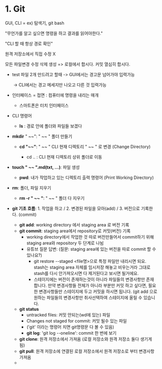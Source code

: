 # 1. Git

GUI, CLI = ex) 탐색기, git bash

"무언가를 알고 싶으면 명령을 하고 결과를 읽어야한다."

"CLI 할 때 항상 경로 확인"

원격 저장소에서 직접 수정 X

모든 파일변경 수정 삭제 생성 => 로컬에서 합시다.  커밋 열심히 합시다.

* test 파일 2개 만드려고 할때 -> GUI에서는 경고문 넘어가야 입력가능

  ​												 -> CLI에서는 경고 메세지만 나오고 다른 것 입력가능

* 인터페이스 = 접면 : 컴퓨터에 명령을 내리는 매개

  * 스마트폰은 터치 인터페이스

* CLI 명령어

  * **ls** : 경로 안에 폴더와 파일들 보겠다
* **mkdir** " ~~":  " ~~ " 폴더 만들기
  * **cd "~~"**: " ~~ " CLI 현재 디렉토리 " ~~ " 로 변경 (Change Directory)

    * cd .. : CLI 현재 디렉토리 상위 폴더로 이동
* **touch " ~~ ".md(txt, ...)**: 파일 생성
  * **pwd**: 내가 작업하고 있는 디렉토리 출력 명령어 (Print Working Directory)
* **rm**: 폴더, 파일 지우기
    * **rm -r " ~~ "**: " ~~ " 폴더 다 지우기
  

* **git 기초 흐름**: 1. 작업을 하고 / 2. 변경된 파일을 모아(add) / 3. 버전으로 기록한다. (commit)
  * **git add**: working directory 에서 staging area 로 버전 기록
  * **git commit**: staging area에서 repository로 커밋(버전) 기록
    * working directory에서 작업한 것 따로 버전만들어서 commit하기 위해 staging area와 repository 두 단계로 나뉨
    * 유튜브 질문 답변: (질문: staging area에 있는 버전을 따로 commit 할 수 있나요?)
      * git restore --staged <file명>으로 특정 파일만 내리시면 되요. stash는 staging area 자체를 임시저장 해놓고 비우는거라 그대로 stash를 다시 안가져오시면 다 제거된다고 보시면 될거에요.
      * 스테이지에는 버전이 존재하는것이 아니라 파일들의 변경사항만 존재합니다. 만약 변경사항들 전체가 아니라 부분만 커밋 하고 싶다면, 필요한 변경사항들만 스테이지에 두고 커밋을 하시면 됩니다. (git add <filename> 으로 원하는 파일들의 변경사항만 취사선택하여 스테이지에 올릴 수 있습니다.
  * **git status** 
    * untracked files: 커밋 안되는(wd에 있는) 파일
    * Changes not staged for commit: 커밋 될수 있는 파일
    * ('git' 이라는 명령어 치면 git명령문 다 볼 수 있음) 
    * **git log**: 'git log --oneline': commit 한 번에 보기
  * **git clone**: 원격 저장소에서 가져옴 (로컬 저장소와 원격 저장소 둘다 생기게 됨)
  * **git pull**: 원격 저장소에 연결된 로컬 저장소에서 원격 저장소로 부터 변경사항 가져옴
  * 
